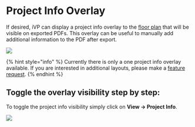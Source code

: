 # Project Info Overlay

If desired, iVP can display a project info overlay to the [floor plan](the-floor-plan.md) that will be visible on exported PDFs. This overlay can be useful to manually add additional information to the PDF after export.

![](../../../.gitbook/assets/iVP\_project\_info.jpg)

{% hint style="info" %}
Currently there is only a one project info overlay available. If you are interested in additional layouts, please make a [feature request](../feature-requests.md).
{% endhint %}

## &#x20;Toggle the overlay visibility step by step:

To toggle the project info visibility simply click on **View -> Project Info**.

![](../../../.gitbook/assets/iVP\_interface\_menu\_bar\_view\_project\_info.jpg)

